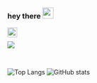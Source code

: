 ### hey there <img src="https://media.giphy.com/media/hvRJCLFzcasrR4ia7z/giphy.gif" width="25px">

<a href="https://www.linkedin.com/in/gnanasurya-sj-93021628">
  <img align="left" alt="Abhishek's LinkedIN" width="22px" src="https://raw.githubusercontent.com/peterthehan/peterthehan/master/assets/linkedin.svg" />
</a>

<br/>

![](https://visitor-badge.glitch.me/badge?page_id=surya9901.surya9901)

<br />

![Top Langs](https://github-readme-stats.vercel.app/api/top-langs/?username=thisisvillegas&theme=synthwave "surya9901' Top Languages Card")     ![GitHub stats](https://github-readme-stats.vercel.app/api?username=surya9901&theme=synthwave&show_icons=true&count_private=true "surya9901' GutHub Stats")


